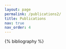 ```yaml
---
layout: page
permalink: /publications2/
title: Publications
nav: true
nav_order: 4
---
```


<!-- _pages/publications.md -->
<div class="publications">

{% bibliography %}

</div>
